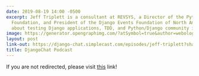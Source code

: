 ```yaml
---
date: 2019-08-19 14:00 -0500
excerpt: Jeff Triplett is a consultant at REVSYS, a Director of the Python Software
  Foundation, and President of the Django Events Foundation of North America. We talk
  about testing Django applications, TDD, and Python/Django community involvement.
image: https://generator.opengraphimg.com/?atSymbol=true&author=webology&authorSize=text-2xl&tags=&title=DjangoChat+Podcast
layout: post
link-out: https://django-chat.simplecast.com/episodes/jeff-triplett?share=true
title: DjangoChat Podcast
---
```


<script type="text/javascript">
window.location.href = "{{ page.link-out }}";
</script>

If you are not redirected, please visit <a href="{{ post.link-out }}">this</a> link!